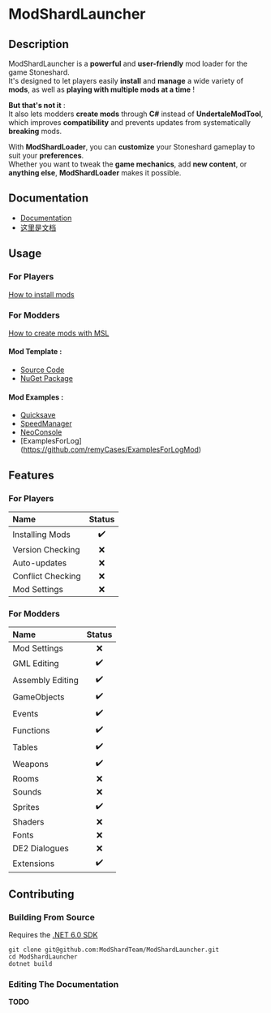 # ModShardLauncher


## Description

ModShardLauncher is a **powerful** and **user-friendly** mod loader for the game Stoneshard. <br>
It's designed to let players easily **install** and **manage** a wide variety of **mods**, as well as **playing with multiple mods at a time** ! <br>

**But that's not it** : <br>
It also lets modders **create mods** through **C#** instead of **UndertaleModTool**, which improves **compatibility** and prevents updates from systematically **breaking** mods.

With **ModShardLoader**, you can **customize** your Stoneshard gameplay to suit your **preferences**. <br>
Whether you want to tweak the **game mechanics**, add **new content**, or **anything else**, **ModShardLoader** makes it possible.

## Documentation

- [Documentation](https://modshardteam.github.io/ModShardLauncher/guides/introduction.html)
- [这里是文档](https://modshardteam.github.io/ModShardLauncher/zh/guides/introduction.html)


## Usage
### For Players
[How to install mods](https://modshardteam.github.io/ModShardLauncher/guides/how-to-play-mod.html)
### For Modders
[How to create mods with MSL](https://modshardteam.github.io/ModShardLauncher/guides/start-modding.html) <br>
#### Mod Template : <br>
- [Source Code](https://github.com/ModShardTeam/ModShardLauncherTemplate)
- [NuGet Package](https://www.nuget.org/packages/ModShardLauncher.Templates)
#### Mod Examples :
- [Quicksave](https://github.com/Nylux/Stoneshard-Quicksave)
- [SpeedManager](https://github.com/Nylux/Stoneshard-SpeedManager)
- [NeoConsole](https://github.com/Nylux/Stoneshard-NeoConsole)
- [ExamplesForLog] (https://github.com/remyCases/ExamplesForLogMod)

## Features

### For Players

| **Name** | **Status** |
| :------ | :--------: |
| Installing Mods | :heavy_check_mark: |
| Version Checking | :x: |
| Auto-updates | :x: |
| Conflict Checking | :x: |
| Mod Settings | :x: |

### For Modders

| Name | Status |
| :------ | :--------: |
| Mod Settings | :x: |
| GML Editing  | :heavy_check_mark: |
| Assembly Editing | :heavy_check_mark: |
| GameObjects | :heavy_check_mark: |
| Events | :heavy_check_mark: |
| Functions | :heavy_check_mark: |
| Tables | :heavy_check_mark: |
| Weapons | :heavy_check_mark: |
| Rooms | :x: |
| Sounds | :x: |
| Sprites | :heavy_check_mark: |
| Shaders | :x: |
| Fonts | :x: |
| DE2 Dialogues | :x: |
| Extensions | :heavy_check_mark: |

## Contributing
### Building From Source
Requires the [.NET 6.0 SDK](https://dotnet.microsoft.com/en-us/download/dotnet/6.0)

`git clone git@github.com:ModShardTeam/ModShardLauncher.git` </br>
`cd ModShardLauncher` </br>
`dotnet build`

### Editing The Documentation
**TODO**
